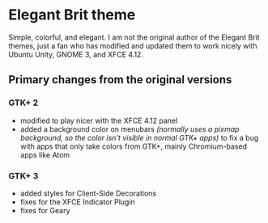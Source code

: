# Elegant Brit theme

Simple, colorful, and elegant.  I am not the original author of the
Elegant Brit themes, just a fan who has modified and updated them to
work nicely with Ubuntu Unity, GNOME 3, and XFCE 4.12.

## Primary changes from the original versions

### GTK+ 2

* modified to play nicer with the XFCE 4.12 panel
* added a background color on menubars *(normally uses a pixmap
background, so the color isn't visible in normal GTK+ apps)* to fix a
bug with apps that only take colors from GTK+, mainly Chromium-based
apps like Atom

### GTK+ 3

* added styles for Client-Side Decorations
* fixes for the XFCE Indicator Plugin
* fixes for Geary
